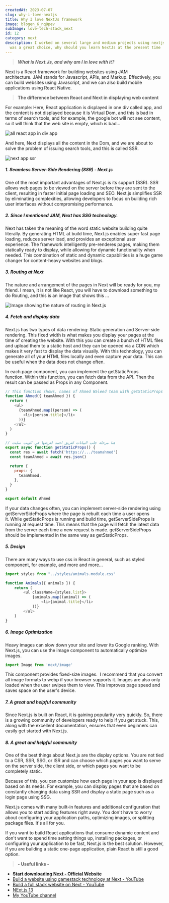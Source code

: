 ```yaml
---
createdAt: 2023-07-07
slug: why-i-love-nextjs
title: Why I love NextJs framework
image: blogen_6_nq8pev
subImage: love-tech-stack_next
id: 12
category: next
description: I worked on several large and medium projects using nextjs and it
  was a great choice, why should you learn NextJs at the present time
---
```

> ***What is Next.Js, and why am I in love with it?***

Next is a React framework for building websites using JAM architecture. JAM stands for Javascript, APIs, and Markup. Effectively, you can build websites using Javascript, and we can also build mobile applications using React Native.

> **The difference between React and Next in displaying web content**

For example: Here, React application is displayed in one div called app, and the content is not displayed because it is Virtual Dom, and this is bad in terms of search tools, and for example, the google bot will not see content, so it will think that the web site is empty, which is bad...

![all react app in div app](https://res.cloudinary.com/drcfigqqr/image/upload/v1688710761/app_sgr362.webp "all react app in div app")

And here, Next displays all the content in the Dom, and we are about to solve the problem of issuing search tools, and this is called SSR.

![next app ssr](https://res.cloudinary.com/drcfigqqr/image/upload/v1688710738/Screenshot_56_ykpp9y.webp "next app ssr")

##### 1. Seamless Server-Side Rendering (SSR) - Next.js

One of the most important advantages of Next.js is its support (SSR). SSR allows web pages to be viewed on the server before they are sent to the client, resulting in faster initial page loading and SEO. Next.js simplifies SSR by eliminating complexities, allowing developers to focus on building rich user interfaces without compromising performance.

##### 2. Since I mentioned JAM, Next has SSG technology.

Next has taken the meaning of the word static website building quite literally. By generating HTML at build time, Next.js enables super fast page loading, reduces server load, and provides an exceptional user experience. The framework intelligently pre-renderes pages, making them statically ready to display, while allowing for dynamic functionality when needed. This combination of static and dynamic capabilities is a huge game changer for content-heavy websites and blogs.

##### 3. Routing at Next

The nature and arrangement of the pages in Next will be ready for you, my friend. I mean, it is not like React, you will have to download something to do Routing, and this is an image that shows this ...

![Image showing the nature of routing in Next.js](https://res.cloudinary.com/drcfigqqr/image/upload/v1688705652/image-1024x534_uziqwi.webp "Image showing the nature of routing in Next.js")

##### 4. Fetch and display data

Next.js has two types of data rendering: Static generation and Server-side rendering. This fixed width is what makes you display your pages at the time of creating the website. With this you can create a bunch of HTML files and upload them to a static host and they can be opened via a CDN which makes it very fast to display the data visually. With this technology, you can generate all of your HTML files locally and even capture your data. This can be useful when the data does not change often.

In each page component, you can implement the getStaticProps function. Within this function, you can fetch data from the API. Then the result can be passed as Props in any Component.

```javascript
// This function shows, names of Ahmed Waleed team with getStaticProps
function Ahmed({ teamAhmed }) {
  return (
    <ul>
      {teamAhmed.map((person) => (
        <li>{person.title}</li>
      ))}
    </ul>
  )
}

// هنا مرحلة جلب البيانات لفريق احمد لعرضها في الويب سايت
export async function getStaticProps() {
  const res = await fetch('https://.../teamahmed')
  const teamAhmed = await res.json()

  return {
    props: {
      teamAhmed,
    },
  }
}

export default Ahmed
```

If your data changes often, you can implement server-side rendering using getServerSideProps where the page is rebuilt each time a user opens it. While getStaticProps is running and build time, getServerSideProps is running at request time. This means that the page will fetch the latest data from the server each time a new request is made. getServerSideProps should be implemented in the same way as getStaticProps.

##### 5. Design

There are many ways to use css in React in general, such as styled component, for example, and more and more...

```javascript
import styles from "../styles/animals.module.css"

function Animals({ animals }) {
    return (
        <ul className={styles.list}>
            {animals.map((animal) => (
                <li>{animal.title}</li>
            ))}
        </ul>
    )
}
```

##### 6. Image Optimization

Heavy images can slow down your site and lower its Google ranking. With Next.js, you can use the image component to automatically optimize images.

```javascript
import Image from 'next/image'
```

This component provides fixed-size images.  [](https://www.makeuseof.com/convert-webp-to-jpeg-png-other-image-formats/)I recommend that you convert all image formats to webp if your browser supports it. Images are also only loaded when the user swipes them to view. This improves page speed and saves space on the user's device.

##### 7. A great and helpful community

Since Next.js is built on React, it is gaining popularity very quickly. So, there is a growing community of developers ready to help if you get stuck. This, along with the excellent documentation, ensures that even beginners can easily get started with Next.js.

##### 8. A great and helpful community

One of the best things about Next.js are the display options. You are not tied to a CSR, SSR, SSG, or ISR and can choose which pages you want to serve on the server side, the client side, or which pages you want to be completely static.

Because of this, you can customize how each page in your app is displayed based on its needs. For example, you can display pages that are based on constantly changing data using SSR and display a static page such as a login page using SSG.

Next.js comes with many built-in features and additional configuration that allows you to start adding features right away. You don't have to worry about configuring your application paths, optimizing images, or splitting package files. It's all for you.

If you want to build React applications that consume dynamic content and don't want to spend time setting things up, installing packages, or configuring your application to be fast, Next.js is the best solution. However, if you are building a static one-page application, plain React is still a good option.

> **\- Useful links -**

* **[Start downloading Next - Official Website](https://nextjs.org/docs/getting-started/installation)**
* [Build a website using gamestack technology at Next - YouTube](https://www.youtube.com/results?search_query=build+a+jamstack+site+with+next+js)
* [Build a full stack website on Next - YouTube](https://www.youtube.com/results?search_query=build+a+fullstack+site+with+next+js)
* [NExt.js 13](https://nextjs.org/blog/next-13-4)
* [My YouTube channel](https://www.youtube.com/@ahmeedwaleed)
